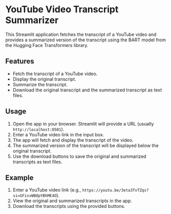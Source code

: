 # YouTube Video Transcript Summarizer

This Streamlit application fetches the transcript of a YouTube video and provides a summarized version of the transcript using the BART model from the Hugging Face Transformers library.

## Features

- Fetch the transcript of a YouTube video.
- Display the original transcript.
- Summarize the transcript.
- Download the original transcript and the summarized transcript as text files.

## Usage

1. Open the app in your browser. Streamlit will provide a URL (usually `http://localhost:8501`).
2. Enter a YouTube video link in the input box.
3. The app will fetch and display the transcript of the video.
4. The summarized version of the transcript will be displayed below the original transcript.
5. Use the download buttons to save the original and summarized transcripts as text files.

## Example

1. Enter a YouTube video link (e.g., `https://youtu.be/3eta3TvTZqs?si=GFivvWB0pYBhME4O`).
2. View the original and summarized transcripts in the app.
3. Download the transcripts using the provided buttons.
